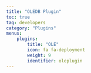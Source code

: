 ```yaml
---
title: "OLEDB Plugin"
toc: true
tag: developers
category: "Plugins"
menus: 
    plugins:
        title: "OLE"
        icon: fa fa-deployment
        weight: 9
        identifier: oleplugin
---
```

